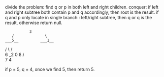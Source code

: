 divide the problem: find q or p in both left and right children.
conquer:  if left and right subtree both contain p and q accordingly, then root is the result. if q and p only locate in single branch : left/right subtree, then q or q is the result, otherwise return null.

               3
       /              \
    ___5__          ___1__
   /      \        /      \
   6      _2       0       8
         /  \
         7   4

if p = 5, q = 4, once we find 5, then return 5.